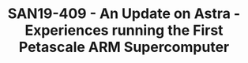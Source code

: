 ---
categories:
- san19
description: The Vanguard program looks to expand the potential technology choices
  for leadership class High Performance Computing (HPC) platforms. The first deployment
  of Vanguard is Astra, a Petascale ARM supercomputer sited at Sandia National Laboratories.
  Astra is the first and currently largest ARM Supercomputer and looks to prototype
  the ARM ecosystem not only for the NNSA/DOE but also the greater HPC community.
  This talk will first discuss on the architectural details of Astra, as well as the
  Advanced Tri-Lab Software Environment (ATSE) which provides an overview of the software
  and hardware platform. Then, we will share the latest activities in performance
  results, scalability studies, and lessons learned thus far. We expect this will
  help inform the greater HPC community on the viability of the ARM ecosystem.<br
  />
image:
  featured: 'true'
  path: /assets/images/featured-images/san19/SAN19-409.png
session_attendee_num: '23'
session_id: SAN19-409
session_room: Pacific Room (Keynote)
session_slot:
  end_time: '2019-09-26 11:25:00'
  start_time: '2019-09-26 11:00:00'
session_speakers:
- speaker_bio: Andrew Younge is a Computer Scientist at Sandia National Laboratories
    with the Scalable System Software group. His research interests include High Performance
    Computing, Virtualization, Distributed Systems, and energy efficient computing.
    The central focal point of Andrew’s work is to improve the usability and efficiency
    of supercomputing system software. He has a Ph.D in Computer Science from Indiana
    University, where he was the Persistent Systems fellow and a member of the FutureGrid
    project, an NSF-funded experimental Cloud testbed. Over the years, Andrew has
    held visiting positions at the MITRE Corporation, the University of Southern California
    / Information Sciences Institute, and the University of Maryland, College Park.
    He received his Bachelors and Masters of Science from the Computer Science Department
    at Rochester Institute of Technology (RIT) in 2008 and 2010, respectively.
  speaker_company: Sandia National Laboratories
  speaker_image: /assets/images/speakers/san19/andrew-younge.jpg
  speaker_location: ''
  speaker_name: Andrew Younge
  speaker_position: Computer Scientist
  speaker_url: ''
  speaker_username: ajyoung1
session_track: HPC
tag: session
tags:
- HPC
- ' Data Center'
title: SAN19-409 - An Update on Astra - Experiences running the First Petascale ARM
  Supercomputer
---